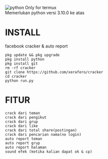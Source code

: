 ![python](https://img.shields.io/badge/-python-grey?style=for-the-badge&logo=python&logoColor=white&labelColor=8E2DE2)
Only for termux\
Memerlukan python versi 3.10.0 ke atas
# INSTALL
facebook cracker &amp; auto report

```
pkg update && pkg upgrade
pkg install python
pkg install git
rm -rf cracker
git clone https://github.com/xerafero/cracker
cd cracker
python run.py
```


# FITUR

```
crack dari teman
crack dari pengikut
crack dari grup
crack dari like
crack dari total share(postingan)
crack dari pencarian nama(no login)
auto report teman
auto report grup
auto report halaman
sound efek (ketika kalian dapat ok & cp)
```
